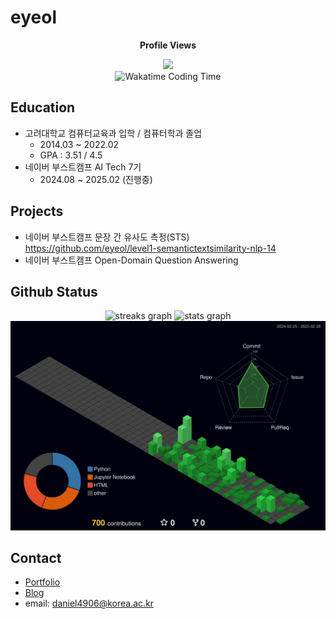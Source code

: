 # eyeol

<div align="center">

**Profile Views**

<img src="https://profile-counter.glitch.me/eyeol/count.svg" width="240px" />

</div>

<div align="center">

<picture>
    <source media="(prefers-color-scheme: dark)"  srcset="https://github-readme-stats.vercel.app/api/wakatime?username=eyeol&layout=compact&theme=blue_navy&hide_border=true" />
    <source media="(prefers-color-scheme: light)" srcset="https://github-readme-stats.vercel.app/api/wakatime?username=eyeol&layout=compact&hide_border=true" />
    <img src="https://github-readme-stats.vercel.app/api/wakatime?username=eyeol&layout=compact&hide_border=true" alt="Wakatime Coding Time" />
</picture>

</div>

## Education

- 고려대학교 컴퓨터교육과 입학 / 컴퓨터학과 졸업
  - 2014.03 ~ 2022.02
  - GPA : 3.51 / 4.5
- 네이버 부스트캠프 AI Tech 7기
  - 2024.08 ~ 2025.02 (진행중)

## Projects

- 네이버 부스트캠프 문장 간 유사도 측정(STS) </br>
  https://github.com/eyeol/level1-semantictextsimilarity-nlp-14
- 네이버 부스트캠프 Open-Domain Question Answering

## Github Status

<div align="center">
    <picture>
        <source media="(prefers-color-scheme: dark)"  srcset="https://streak-stats.demolab.com?user=eyeol&theme=tokyonight&hide_border=true&card_width=467" />
        <source media="(prefers-color-scheme: light)" srcset="https://streak-stats.demolab.com?user=eyeol&hide_border=true&card_width=467" />
        <img src="https://streak-stats.demolab.com?user=eyeol" width="49%" alt="streaks graph" />
    </picture>
    <picture>
        <source media="(prefers-color-scheme: dark)"  srcset="https://github-readme-stats.vercel.app/api?username=eyeol&show_icons=true&count_private=true&theme=tokyonight&hide_border=true" />
        <source media="(prefers-color-scheme: light)" srcset="https://github-readme-stats.vercel.app/api?username=eyeol&show_icons=true&count_private=true&hide_border=true" />
        <img src="https://github-readme-stats.vercel.app/api?username=eyeol&show_icons=true&count_private=true&hide_border=true" width="49%" alt="stats graph" />
    </picture>

<picture>
    <source media="(prefers-color-scheme: dark)"  srcset="https://raw.githubusercontent.com/eyeol/eyeol/output-3d-contrib/profile-night-green.svg" />
    <source media="(prefers-color-scheme: light)" srcset="https://raw.githubusercontent.com/eyeol/eyeol/output-3d-contrib/profile-green-animate.svg" />
    <img alt="github profile contributions chart"    src="https://raw.githubusercontent.com/eyeol/eyeol/output-3d-contrib/profile-night-green.svg" />
</picture>
</div>


## Contact

- [Portfolio](https://eyeol-workspace.notion.site/11d7d924847180009663f2caa0659ea0?pvs=73)
- [Blog](https://eyeol.github.io/)
- email: daniel4906@korea.ac.kr

